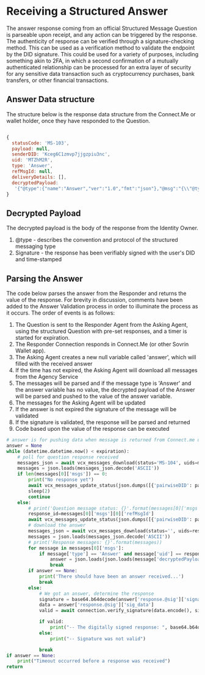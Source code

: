 # Receiving a Structured Answer

The answer response coming from an official Structured Message Question is parseable upon receipt, and any action can be triggered by the response. The authenticity of response can be verified through a signature-checking method. This can be used as a verification method to validate the endpoint by the DID signature. This could be used for a variety of purposes, including something akin to 2FA, in which a second confirmation of a mutually authenticated relationship can be processed for an extra layer of security for any sensitive data transaction such as cryptocurrency purchases, bank transfers, or other financial transactions.

## Answer Data structure

The structure below is the response data structure from the Connect.Me or wallet holder, once they have responded to the Question. 

```javascript

{ 
  statusCode: 'MS-103',
  payload: null,
  senderDID: 'Kceg6C1zmvp7jjgzpiu3nc',
  uid: 'MTZhM2R',
  type: 'Answer',
  refMsgId: null,
  deliveryDetails: [],
  decryptedPayload:
   '{"@type":{"name":"Answer","ver":"1.0","fmt":"json"},"@msg":"{\\"@type\\":\\"did:sov:BzCbsNYhMrjHiqZDTUASHg;spec/committedanswer/1.0/answer\\",\\"response.@sig\\":{\\"signature\\":\\"Rt8nq0RHyFBOcwl/TJ7s1vDNMOssyLBQubRmjTSg8FU6KVAQAallnDWuBHF2jM0vEYa5h16fV+vSXZUU9N2uAA==\\",\\"sig_data\\":\\"QnV5\\",\\"timestamp\\":\\"2019-09-24T14:50:58-06:00\\"}}"}' 
}
```
## Decrypted Payload

The decrypted payload is the body of the response from the Identity Owner. 

1. @type - describes the convention and protocol of the structured messaging type
2. Signature - the response has been verifiably signed with the user's DID and time-stamped


## Parsing the Answer

The code below parses the answer from the Responder and returns the value of the response. For brevity in discussion, comments have been added to the Answer Validation process in order to illuminate the process as it occurs. The order of events is as follows:

1. The Question is sent to the Responder Agent from the Asking Agent, using the structured Question with pre-set responses, and a timer is started for expiration.
2. The Responder Connection responds in Connect.Me (or other Sovrin Wallet app).
3. The Asking Agent creates a new null variable called 'answer', which will filled with the received answer
4. If the time has not expired, the Asking Agent will download all messages from the Agency Service
5. The messages will be parsed and if the message type is 'Answer' and the answer variable has no value, the decrypted payload of the Answer will be parsed and pushed to the value of the answer variable.
6. The messages for the Asking Agent will be updated
7. If the answer is not expired the signature of the message will be validated
8. If the signature is validated, the response will be parsed and returned
9. Code based upon the value of the response can be executed

```python
# answer is for pushing data when message is returned from Connect.me user
answer = None
while (datetime.datetime.now() < expiration):
    # poll for question response received
    messages_json = await vcx_messages_download(status='MS-104', uids=msg_id, pw_dids=pairwiseDid)
    messages = json.loads(messages_json.decode('ASCII'))
    if len(messages[0]['msgs']) == 0:
        print("No response yet")
        await vcx_messages_update_status(json.dumps([{'pairwiseDID': pairwiseDid, 'uids': [msg_id]}]))
        sleep(2)
        continue
    else:
        # print('Question message status: {}'.format(messages[0]['msgs']))
        response_id=messages[0]['msgs'][0]['refMsgId']
        await vcx_messages_update_status(json.dumps([{'pairwiseDID': pairwiseDid, 'uids': [response_id]}]))
        # download the answer
        messages_json = await vcx_messages_download(status='', uids=response_id, pw_dids=pairwiseDid)
        messages = json.loads(messages_json.decode('ASCII'))
        # print('Response messages: {}'.format(messages))
        for message in messages[0]['msgs']:
            if message['type'] == 'Answer' and message['uid'] == response_id:
                answer = json.loads(json.loads(message['decryptedPayload'])['@msg'])
                break
        if answer == None:
            print('There should have been an answer received...')
            break
        else:
            # We got an answer, determine the response
            signature = base64.b64decode(answer['response.@sig']['signature'])
            data = answer['response.@sig']['sig_data']
            valid = await connection.verify_signature(data.encode(), signature)

            if valid:
                print("-- The digitally signed response: ", base64.b64decode(data).decode('ASCII'))
            else:
                print("-- Signature was not valid")

            break
if answer == None:
    print("Timeout occurred before a response was received")
return
```